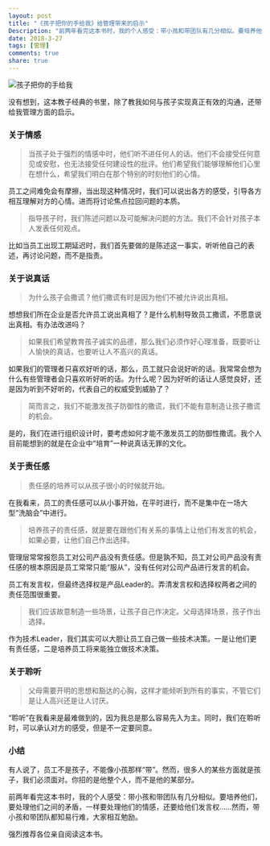 ```yaml
---
layout: post
title: "《孩子把你的手给我》给管理带来的启示"
Description: "前两年看完这本书时，我的个人感受：带小孩和带团队有几分相似。要培养他们，要处理他们之间的矛盾，一样要处理他们的情感，还要给他们发言权……然而，带小孩和带团队都知易行难，大家相互勉励。"
date: 2018-3-27
tags: [管理]
comments: true
share: true
---
```

![孩子把你的手给我](/assets/images/51eEGSgXuOL.jpg)

没有想到，这本教子经典的书里，除了教我如何与孩子实现真正有效的沟通，还带给我管理方面的启示。

### 关于情感
> 当孩子处于强烈的情感中时，他们听不进任何人的话。他们不会接受任何意见或安慰，也无法接受任何建设性的批评。他们希望我们能够理解他们心里在想什么，希望我们明白在那个特别的时刻他们的心情。

员工之间难免会有摩擦，当出现这种情况时，我们可以说出各方的感受，引导各方相互理解对方的心情。进而将讨论焦点拉回问题的本质。

> 指导孩子时，我们陈述问题以及可能解决问题的方法。我们不会针对孩子本人发表任何观点。

比如当员工出现工期延迟时，我们首先要做的是陈述这一事实，听听他自己的表述，再讨论问题，而不是指责。

### 关于说真话
> 为什么孩子会撒谎？他们撒谎有时是因为他们不被允许说出真相。

想想我们所在企业是否允许员工说出真相了？是什么机制导致员工撒谎，不愿意说出真相。有办法改进吗？

> 如果我们希望教育孩子诚实的品德，那么我们必须作好心理准备，既要听让人愉快的真话，也要听让人不高兴的真话。

如果我们的管理者只喜欢好听的话，那么，员工就只会说好听的话。我常常会想为什么有些管理者会只喜欢听好听的话。为什么呢？因为好听的话让人感觉良好，还是因为听到不好听的，代表自己的权威受到威胁了？

> 简而言之，我们不能激发孩子防御性的撒谎，我们不能有意制造让孩子撒谎的机会。

是的，我们在进行组织设计时，要考虑如何才能不激发员工的防御性撒谎。我个人目前能想到的就是在企业中“培育”一种说真话无罪的文化。

### 关于责任感

> 责任感的培养可以从孩子很小的时候就开始。

在我看来，员工的责任感可以从小事开始，在平时进行，而不是集中在一场大型“洗脑会”中进行。

> 培养孩子的责任感，就是要在跟他们有关系的事情上让他们有发言的机会，如果必要，让他们自己作出选择。

管理层常常报怨员工对公司产品没有责任感。但是孰不知，员工对公司产品没有责任感的根本原因是员工常常只能“服从”，没有任何对公司产品进行发言的机会。

员工有发言权，但最终选择权是产品Leader的。弄清发言权和选择权两者之间的责任范围很重要。

>  我们应该故意制造一些场景，让孩子自己作决定。父母选择场景，孩子作出选择。

作为技术Leader，我们其实可以大胆让员工自己做一些技术决策。一是让他们更有责任感，二是培养员工将来能独立做技术决策。


### 关于聆听
 > 父母需要开明的思想和豁达的心胸，这样才能倾听到所有的事实，不管它们是让人高兴还是让人讨厌。

“聆听”在我看来是最难做到的，因为我总是那么容易先入为主。同时，我们在聆听时，可以承认对方的感受，但是不一定要同意。

### 小结
有人说了，员工不是孩子，不能像小孩那样“带”。然而，很多人的某些方面就是孩子，我们必须面对。你招的是他整个人，而不是他的某部分。

前两年看完这本书时，我的个人感受：带小孩和带团队有几分相似。要培养他们，要处理他们之间的矛盾，一样要处理他们的情感，还要给他们发言权……然而，带小孩和带团队都知易行难，大家相互勉励。

强烈推荐各位亲自阅读这本书。
